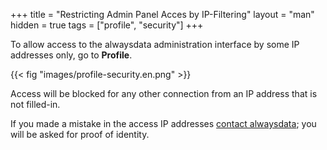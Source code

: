 +++
title = "Restricting Admin Panel Acces by IP-Filtering"
layout = "man"
hidden = true
tags = ["profile", "security"]
+++

To allow access to the alwaysdata administration interface by some IP addresses only, go to **Profile**.

{{< fig "images/profile-security.en.png" >}}

Access will be blocked for any other connection from an IP address that is not filled-in.

If you made a mistake in the access IP addresses [contact alwaysdata](https://www.alwaysdata.com/en/); you will be asked for proof of identity.

